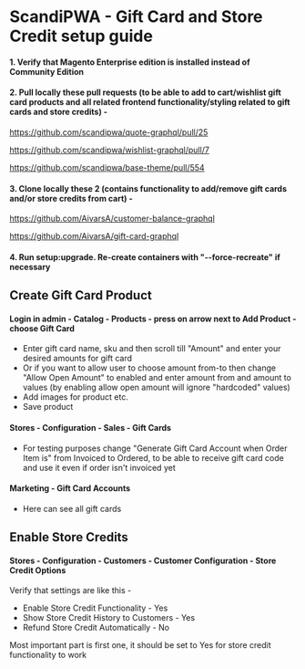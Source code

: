 # ScandiPWA - Gift Card and Store Credit setup guide

#### 1. Verify that Magento Enterprise edition is installed instead of Community Edition

#### 2. Pull locally these pull requests (to be able to add to cart/wishlist gift card products and all related frontend functionality/styling related to gift cards and store credits) - 
https://github.com/scandipwa/quote-graphql/pull/25

https://github.com/scandipwa/wishlist-graphql/pull/7

https://github.com/scandipwa/base-theme/pull/554

#### 3. Clone locally these 2 (contains functionality to add/remove gift cards and/or store credits from cart) -
https://github.com/AivarsA/customer-balance-graphql

https://github.com/AivarsA/gift-card-graphql

#### 4. Run setup:upgrade. Re-create containers with "--force-recreate" if necessary


## Create Gift Card Product
#### Login in admin - Catalog - Products - press on arrow next to Add Product - choose Gift Card
- Enter gift card name, sku and then scroll till "Amount" and enter your desired amounts for gift card
- Or if you want to allow user to choose amount from-to then change "Allow Open Amount" to enabled and enter amount from and amount to values (by enabling allow open amount will ignore "hardcoded" values)
- Add images for product etc.
- Save product

#### Stores - Configuration - Sales - Gift Cards
- For testing purposes change "Generate Gift Card Account when Order Item is" from Invoiced to Ordered, to be able to receive gift card code and use it even if order isn't invoiced yet

#### Marketing - Gift Card Accounts
- Here can see all gift cards

## Enable Store Credits
#### Stores - Configuration - Customers - Customer Configuration - Store Credit Options
Verify that settings are like this -
- Enable Store Credit Functionality - Yes
- Show Store Credit History to Customers - Yes
- Refund Store Credit Automatically - No

Most important part is first one, it should be set to Yes for store credit functionality to work
